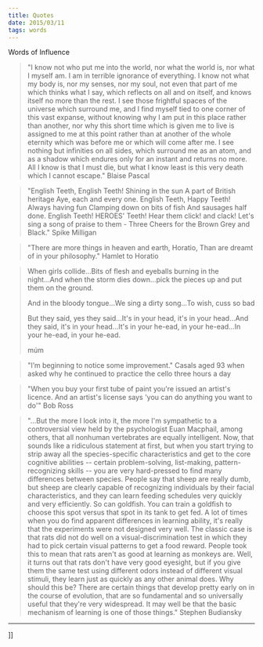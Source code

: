 ```yaml
---
title: Quotes
date: 2015/03/11
tags: words
---
```


Words of Influence

> "I know not who put me into the world, nor what the world is, nor what I myself am. I am in terrible ignorance of everything. I know not what my body is, nor my senses, nor my soul, not even that part of me which thinks what I say, which reflects on all and on itself, and knows itself no more than the rest. I see those frightful spaces of the universe which surround me, and I find myself tied to one corner of this vast expanse, without knowing why I am put in this place rather than another, nor why this short time which is given me to live is assigned to me at this point rather than at another of the whole eternity which was before me or which will come after me. I see nothing but infinities on all sides, which surround me as an atom, and as a shadow which endures only for an instant and returns no more. All I know is that I must die, but what I know least is this very death which I cannot escape." Blaise Pascal

> "English Teeth, English Teeth! Shining in the sun A part of British heritage Aye, each and every one. English Teeth, Happy Teeth! Always having fun Clamping down on bits of fish And sausages half done. English Teeth! HEROES' Teeth! Hear them click! and clack! Let's sing a song of praise to them - Three Cheers for the Brown Grey and Black." Spike Milligan

> "There are more things in heaven and earth, Horatio, Than are dreamt of in your philosophy." Hamlet to Horatio

> When girls collide...Bits of flesh and eyeballs burning in the night...And when the storm dies down...pick the pieces up and put them on the ground.
> 
> And in the bloody tongue...We sing a dirty song...To wish, cuss so bad
> 
> But they said, yes they said...It's in your head, it's in your head...And they said, it's in your head...It's in your he-ead, in your he-ead...In your he-ead, in your he-ead.
> 
> múm

> "I’m beginning to notice some improvement." Casals aged 93 when asked why he continued to practice the cello three hours a day

> "When you buy your first tube of paint you're issued an artist's licence. And an artist's license says 'you can do anything you want to do'" Bob Ross

> "...But the more I look into it, the more I'm sympathetic to a controversial view held by the psychologist Euan Macphail, among others, that all nonhuman vertebrates are equally intelligent. Now, that sounds like a ridiculous statement at first, but when you start trying to strip away all the species-specific characteristics and get to the core cognitive abilities -- certain problem-solving, list-making, pattern-recognizing skills -- you are very hard-pressed to find many differences between species. People say that sheep are really dumb, but sheep are clearly capable of recognizing individuals by their facial characteristics, and they can learn feeding schedules very quickly and very efficiently. So can goldfish. You can train a goldfish to choose this spot versus that spot in its tank to get fed. A lot of times when you do find apparent differences in learning ability, it's really that the experiments were not designed very well. The classic case is that rats did not do well on a visual-discrimination test in which they had to pick certain visual patterns to get a food reward. People took this to mean that rats aren't as good at learning as monkeys are. Well, it turns out that rats don't have very good eyesight, but if you give them the same test using different odors instead of different visual stimuli, they learn just as quickly as any other animal does. Why should this be? There are certain things that develop pretty early on in the course of evolution, that are so fundamental and so universally useful that they're very widespread. It may well be that the basic mechanism of learning is one of those things." Stephen Budiansky

* * *

]]
